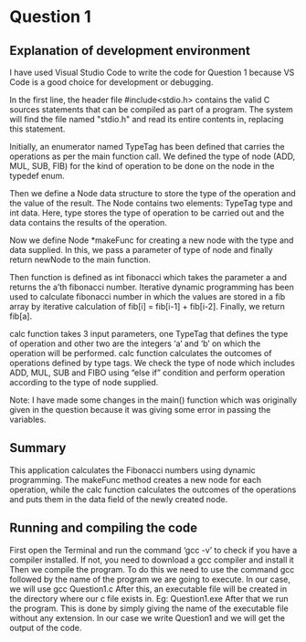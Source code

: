 # Question 1

## Explanation of development environment
I have used Visual Studio Code to write the code for Question 1 because VS Code is a good choice for development or debugging.

In the first line, the header file #include<stdio.h> contains the valid C sources statements that can be compiled as part of a program. The system will find the file named "stdio.h" and read its entire contents in, replacing this statement.

Initially, an enumerator named TypeTag has been defined that carries the operations as per the main function call. We defined the type of node (ADD, MUL, SUB, FIB) for the kind of operation to be done on the node in the typedef enum. 

Then we define a Node data structure to store the type of the operation and the value of the result. The Node contains two elements: TypeTag type and int data. Here, type stores the type of operation to be carried out and the data contains the results of the operation.

Now we define Node *makeFunc for creating a new node with the type and data supplied. In this, we pass a parameter of type of node and finally return newNode to the main function.

Then function is defined as int fibonacci which takes the parameter a and returns the a’th fibonacci number. Iterative dynamic programming has been used to calculate fibonacci number in which the values are stored in a fib array by iterative calculation of fib[i] = fib[i-1] + fib[i-2]. Finally, we return fib[a].

calc function takes 3 input parameters, one TypeTag that defines the type of operation and other two are the integers ‘a’ and ‘b’ on which the operation will be performed. calc function calculates the outcomes of operations defined by type tags. We check the type of node which includes ADD, MUL, SUB and FIBO using “else if” condition and perform operation according to the type of node supplied. 

Note: I have made some changes in the main() function which was originally given in the question because it was giving some error in passing the variables.  

## Summary 
This application calculates the Fibonacci numbers using dynamic programming. The makeFunc method creates a new node for each operation, while the calc function calculates the outcomes of the operations and puts them in the data field of the newly created node. 

## Running and compiling the code
First open the Terminal and run the command ‘gcc -v’ to check if you have a compiler installed. If not, you need to download a gcc compiler and install it
Then we compile the program. To do this we need to use the command gcc followed by the name of the program we are going to execute. In our case, we will use gcc Question1.c
After this, an executable file will be created in the directory where our c file exists in. Eg: Question1.exe
After that we run the program. This is done by simply giving the name of the executable file without any extension. In our case we write Question1 and we will get the output of the code.
